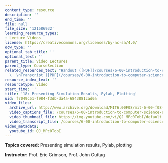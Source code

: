 ```yaml
---
content_type: resource
description: ''
end_time: ''
file: null
file_size: '121586932'
learning_resource_types:
- Lecture Videos
license: https://creativecommons.org/licenses/by-nc-sa/4.0/
ocw_type: ''
optional_tab_title: ''
optional_text: ''
parent_title: Video Lectures
parent_type: CourseSection
related_resources_text: "Handout ([PDF](/courses/6-00-introduction-to-computer-science-and-programming-fall-2008/resources/lec18-1))\
  \  \nTranscript ([PDF](/courses/6-00-introduction-to-computer-science-and-programming-fall-2008/resources/6-00f08-l18))"
resource_index_text: ''
resourcetype: Video
start_time: ''
title: '18: Presenting Simulation Results, Pylab, Plotting'
uid: f7049c51-f984-f3db-da4a-6843881cad0a
video_files:
  archive_url: http://www.archive.org/download/MIT6.00F08/mit-6-00-f08-lec18_300k.mp4
  video_captions_file: /courses/6-00-introduction-to-computer-science-and-programming-fall-2008/f20c39530e095380aa8d58937722d2ba_QJ_MPc0TobI.vtt
  video_thumbnail_file: https://img.youtube.com/vi/QJ_MPc0TobI/default.jpg
  video_transcript_file: /courses/6-00-introduction-to-computer-science-and-programming-fall-2008/5ab185ffe9c882268a1fb97855ea563a_QJ_MPc0TobI.pdf
video_metadata:
  youtube_id: QJ_MPc0TobI
---
```


**Topics covered:** Presenting simulation results, Pylab, plotting

**Instructor:** Prof. Eric Grimson, Prof. John Guttag

